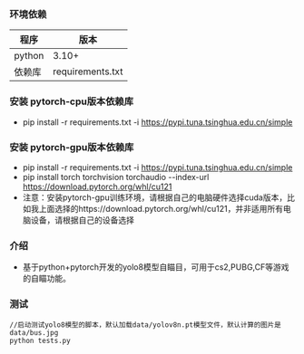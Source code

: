 

### 环境依赖

| 程序         | 版本      |
| ---------- | ------- |
| python     | 3.10+    |
| 依赖库      | requirements.txt |


### 安装 pytorch-cpu版本依赖库
* pip install -r requirements.txt -i https://pypi.tuna.tsinghua.edu.cn/simple

### 安装 pytorch-gpu版本依赖库
* pip install -r requirements.txt -i https://pypi.tuna.tsinghua.edu.cn/simple
* pip install torch torchvision torchaudio --index-url https://download.pytorch.org/whl/cu121
* 注意：安装pytorch-gpu训练环境，请根据自己的电脑硬件选择cuda版本，比如我上面选择的https://download.pytorch.org/whl/cu121，并非适用所有电脑设备，请根据自己的设备选择


### 介绍
* 基于python+pytorch开发的yolo8模型自瞄目，可用于cs2,PUBG,CF等游戏的自瞄功能。



### 测试

~~~
//启动测试yolo8模型的脚本，默认加载data/yolov8n.pt模型文件，默认计算的图片是data/bus.jpg
python tests.py

~~~
